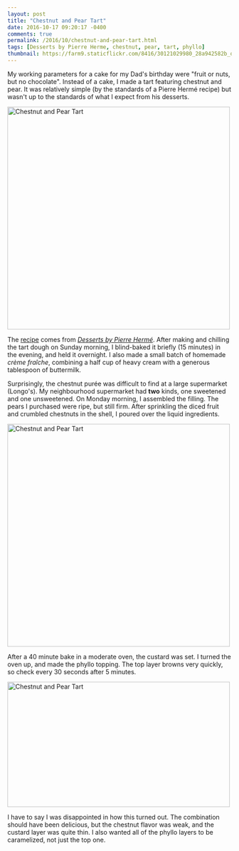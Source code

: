 ```yaml
---
layout: post
title: "Chestnut and Pear Tart"
date: 2016-10-17 09:20:17 -0400
comments: true
permalink: /2016/10/chestnut-and-pear-tart.html
tags: [Desserts by Pierre Herme, chestnut, pear, tart, phyllo]
thumbnail: https://farm9.staticflickr.com/8416/30121029980_28a942582b_q.jpg
---
```


My working parameters for a cake for my Dad's birthday were "fruit
or nuts, but no chocolate".  Instead of a cake, I made a tart
featuring chestnut and pear. It was relatively simple (by the
standards of a Pierre Hermé recipe) but wasn't up to the standards
of what I expect from his desserts.

<a data-flickr-embed="true"  href="https://www.flickr.com/photos/gnuf/30418122445/in/photostream/" title="Chestnut and Pear Tart"><img src="https://c6.staticflickr.com/6/5350/30418122445_d632dce5ea.jpg" width="500" height="500" alt="Chestnut and Pear Tart"></a><script async src="//embedr.flickr.com/assets/client-code.js" charset="utf-8"></script>

The [recipe](https://alpineberry.blogspot.ca/2008/12/yuletide-carol.html)
comes from [_Desserts by Pierre Hermé_](/tag/desserts-by-pierre-herme/).
After making and chilling the tart dough on Sunday morning, I
blind-baked it briefly (15 minutes) in the evening, and held it
overnight. I also made a small batch of homemade _crème fraîche_,
combining a half cup of heavy cream with a generous tablespoon of
buttermilk.

Surprisingly, the chestnut purée was difficult to find at a large
supermarket (Longo's). My neighbourhood supermarket had **two**
kinds, one sweetened and one unsweetened. On Monday morning, I
assembled the filling. The pears I purchased were ripe, but still
firm.  After sprinkling the diced fruit and crumbled chestnuts in
the shell, I poured over the liquid ingredients.

<a data-flickr-embed="true"  href="https://www.flickr.com/photos/gnuf/30121029980/in/photostream/" title="Chestnut and Pear Tart"><img src="https://c5.staticflickr.com/9/8416/30121029980_28a942582b.jpg" width="500" height="500" alt="Chestnut and Pear Tart"></a><script async src="//embedr.flickr.com/assets/client-code.js" charset="utf-8"></script>

After a 40 minute bake in a moderate oven, the custard was set. I turned
the oven up, and made the phyllo topping. The top layer browns very quickly,
so check every 30 seconds after 5 minutes.

<a data-flickr-embed="true"  href="https://www.flickr.com/photos/gnuf/30121030780/in/photostream/" title="Chestnut and Pear Tart"><img src="https://c5.staticflickr.com/6/5619/30121030780_f4fe8dbba5.jpg" width="500" height="281" alt="Chestnut and Pear Tart"></a><script async src="//embedr.flickr.com/assets/client-code.js" charset="utf-8"></script>

I have to say I was disappointed in how this turned out. The combination
should have been delicious, but the chestnut flavor was weak, and the custard
layer was quite thin. I also wanted all of the phyllo layers to be caramelized,
not just the top one. 

